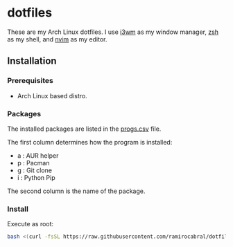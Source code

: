 # dotfiles

These are my Arch Linux dotfiles. I use [i3wm](https://github.com/i3/i3.github.io) as my window manager, [zsh](http://www.zsh.org/) as my shell, and [nvim](https://github.com/neovim/neovim) as my editor.

## Installation

### Prerequisites

- Arch Linux based distro.

### Packages

The installed packages are listed in the [progs.csv](progs.csv) file.

The first column determines how the program is installed:

- a : AUR helper
- p : Pacman
- g : Git clone
- i : Python Pip

The second column is the name of the package.

### Install

Execute as root:

```bash
bash <(curl -fsSL https://raw.githubusercontent.com/ramirocabral/dotfiles/main/bootstrap.sh)
```
